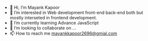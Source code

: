 - 👋 Hi, I’m Mayank Kapoor  
- 👀 I’m interested in Web development front-end back-end both but mostly interseted in frontend development.
- 🌱 I’m currently learning Advance JavaScript    
- 💞️ I’m looking to collaborate on ...
- 📫 How to reach me mayankkapoor2696@gmial.com
